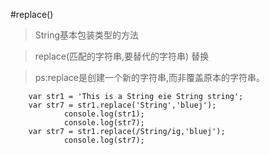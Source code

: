#replace()

> String基本包装类型的方法


> replace(匹配的字符串,要替代的字符串) 替换 


> ps:replace是创建一个新的字符串,而非覆盖原本的字符串。


```
	var str1 = 'This is a String eie String string';
	var str7 = str1.replace('String','bluej');
			console.log(str1);
			console.log(str7);
	var str7 = str1.replace(/String/ig,'bluej');
			console.log(str7);
```